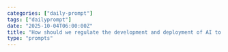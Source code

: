 ```yaml
---
categories: ["daily-prompt"]
tags: ["dailyprompt"]
date: "2025-10-04T06:00:00Z"
title: "How should we regulate the development and deployment of AI to ensure it benefits humanity?"
type: "prompts"
---
```

